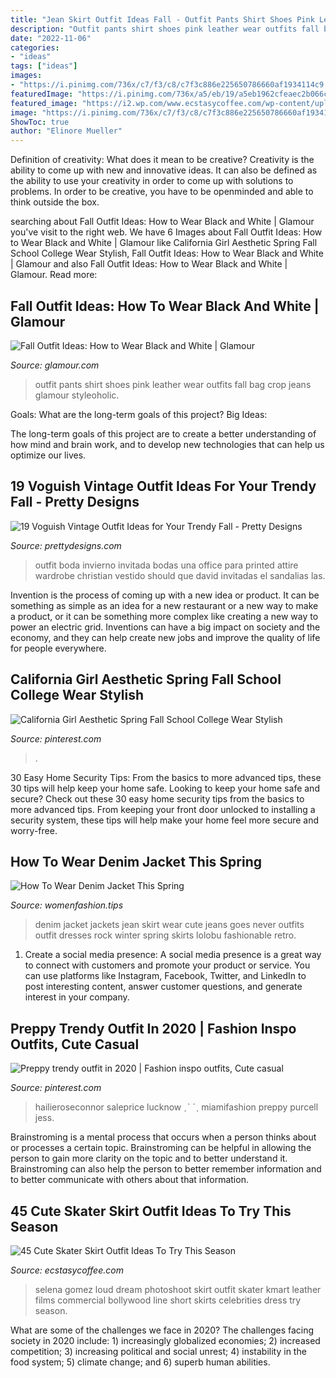```yaml
---
title: "Jean Skirt Outfit Ideas Fall - Outfit Pants Shirt Shoes Pink Leather Wear Outfits Fall Bag Crop Jeans Glamour Styleoholic"
description: "Outfit pants shirt shoes pink leather wear outfits fall bag crop jeans glamour styleoholic"
date: "2022-11-06"
categories:
- "ideas"
tags: ["ideas"]
images:
- "https://i.pinimg.com/736x/c7/f3/c8/c7f3c886e225650786660af1934114c9.jpg"
featuredImage: "https://i.pinimg.com/736x/a5/eb/19/a5eb1962cfeaec2b066ca21e19496ff8.jpg"
featured_image: "https://i2.wp.com/www.ecstasycoffee.com/wp-content/uploads/2016/12/a-patina-skirt-in-imitation-leather.jpg?resize=700%2C1050&amp;ssl=1"
image: "https://i.pinimg.com/736x/c7/f3/c8/c7f3c886e225650786660af1934114c9.jpg"
ShowToc: true
author: "Elinore Mueller"
---
```



Definition of creativity: What does it mean to be creative?
Creativity is the ability to come up with new and innovative ideas. It can also be defined as the ability to use your creativity in order to come up with solutions to problems. In order to be creative, you have to be openminded and able to think outside the box.

	

		
searching about Fall Outfit Ideas: How to Wear Black and White | Glamour you've visit to the right web. We have 6 Images about Fall Outfit Ideas: How to Wear Black and White | Glamour like California Girl Aesthetic Spring Fall School College Wear Stylish, Fall Outfit Ideas: How to Wear Black and White | Glamour and also Fall Outfit Ideas: How to Wear Black and White | Glamour. Read more:
		
    
## Fall Outfit Ideas: How To Wear Black And White | Glamour

<img loading=lazy src="https://media.glamour.com/photos/56963f7fd9dab9ff41b56a82/master/h_1025,c_limit/slideshow-black-white-27-black-white-luella-june-main.jpg" onerror="this.onerror=null;this.src='https://tse4.mm.bing.net/th?id=OIP.J85neDBqDnSJLaawidoJ5AHaLH&amp;pid=15.1';" alt="Fall Outfit Ideas: How to Wear Black and White | Glamour">

_Source: glamour.com_

>outfit pants shirt shoes pink leather wear outfits fall bag crop jeans glamour styleoholic. 

	

Goals: What are the long-term goals of this project?
Big Ideas: 

The long-term goals of this project are to create a better understanding of how mind and brain work, and to develop new technologies that can help us optimize our lives.

    
## 19 Voguish Vintage Outfit Ideas For Your Trendy Fall - Pretty Designs

<img loading=lazy src="https://www.prettydesigns.com/wp-content/uploads/2014/09/Printed-Vintage-Outfit-for-Women.jpg" onerror="this.onerror=null;this.src='https://tse3.mm.bing.net/th?id=OIP.EdQPGgmTc1ivshLhAZBMOgHaLC&amp;pid=15.1';" alt="19 Voguish Vintage Outfit Ideas for Your Trendy Fall - Pretty Designs">

_Source: prettydesigns.com_

>outfit boda invierno invitada bodas una office para printed attire wardrobe christian vestido should que david invitadas el sandalias las. 

	

Invention is the process of coming up with a new idea or product. It can be something as simple as an idea for a new restaurant or a new way to make a product, or it can be something more complex like creating a new way to power an electric grid. Inventions can have a big impact on society and the economy, and they can help create new jobs and improve the quality of life for people everywhere.

    
## California Girl Aesthetic Spring Fall School College Wear Stylish

<img loading=lazy src="https://i.pinimg.com/736x/a5/eb/19/a5eb1962cfeaec2b066ca21e19496ff8.jpg" onerror="this.onerror=null;this.src='https://tse1.mm.bing.net/th?id=OIP.MdsMnMsQTJVn8dMapdUSoQHaJ4&amp;pid=15.1';" alt="California Girl Aesthetic Spring Fall School College Wear Stylish">

_Source: pinterest.com_

>. 

	

30 Easy Home Security Tips: From the basics to more advanced tips, these 30 tips will help keep your home safe.
Looking to keep your home safe and secure? Check out these 30 easy home security tips from the basics to more advanced tips. From keeping your front door unlocked to installing a security system, these tips will help make your home feel more secure and worry-free.

    
## How To Wear Denim Jacket This Spring

<img loading=lazy src="http://www.womenfashion.tips/wp-content/uploads/2015/03/0-7-683x1024.jpg" onerror="this.onerror=null;this.src='https://tse4.mm.bing.net/th?id=OIP.3FP4Q8zG_-hfKolCIsjrxAHaLG&amp;pid=15.1';" alt="How To Wear Denim Jacket This Spring">

_Source: womenfashion.tips_

>denim jacket jackets jean skirt wear cute jeans goes never outfits outfit dresses rock winter spring skirts lolobu fashionable retro. 

	

1. Create a social media presence: A social media presence is a great way to connect with customers and promote your product or service. You can use platforms like Instagram, Facebook, Twitter, and LinkedIn to post interesting content, answer customer questions, and generate interest in your company.

    
## Preppy Trendy Outfit In 2020 | Fashion Inspo Outfits, Cute Casual

<img loading=lazy src="https://i.pinimg.com/736x/c7/f3/c8/c7f3c886e225650786660af1934114c9.jpg" onerror="this.onerror=null;this.src='https://tse2.mm.bing.net/th?id=OIP.-C-lpgIE2NxQY4ncFmhvZQHaPv&amp;pid=15.1';" alt="Preppy trendy outfit in 2020 | Fashion inspo outfits, Cute casual">

_Source: pinterest.com_

>hailieroseconnor saleprice lucknow ˏˋ ˊˎ miamifashion preppy purcell jess. 

	

Brainstroming is a mental process that occurs when a person thinks about or processes a certain topic. Brainstroming can be helpful in allowing the person to gain more clarity on the topic and to better understand it. Brainstroming can also help the person to better remember information and to better communicate with others about that information.

    
## 45 Cute Skater Skirt Outfit Ideas To Try This Season

<img loading=lazy src="https://i2.wp.com/www.ecstasycoffee.com/wp-content/uploads/2016/12/a-patina-skirt-in-imitation-leather.jpg?resize=700%2C1050&amp;ssl=1" onerror="this.onerror=null;this.src='https://tse2.mm.bing.net/th?id=OIP.1YilDV9Ii4v7muSDqGFLUQHaLH&amp;pid=15.1';" alt="45 Cute Skater Skirt Outfit Ideas To Try This Season">

_Source: ecstasycoffee.com_

>selena gomez loud dream photoshoot skirt outfit skater kmart leather films commercial bollywood line short skirts celebrities dress try season. 

	

What are some of the challenges we face in 2020?
The challenges facing society in 2020 include: 1) increasingly globalized economies; 2) increased competition; 3) increasing political and social unrest; 4) instability in the food system; 5) climate change; and 6) superb human abilities.

